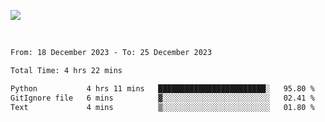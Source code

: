 ![](https://github-widgetbox.vercel.app/api/profile?username=meowkj&data=followers,repositories,stars,commits)

  

<br/>  



<!--START_SECTION:waka-->

```txt
From: 18 December 2023 - To: 25 December 2023

Total Time: 4 hrs 22 mins

Python           4 hrs 11 mins   ████████████████████████░   95.80 %
GitIgnore file   6 mins          ▓░░░░░░░░░░░░░░░░░░░░░░░░   02.41 %
Text             4 mins          ▒░░░░░░░░░░░░░░░░░░░░░░░░   01.80 %
```

<!--END_SECTION:waka-->

